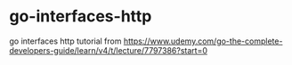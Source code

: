 # go-interfaces-http
go interfaces http tutorial from https://www.udemy.com/go-the-complete-developers-guide/learn/v4/t/lecture/7797386?start=0
